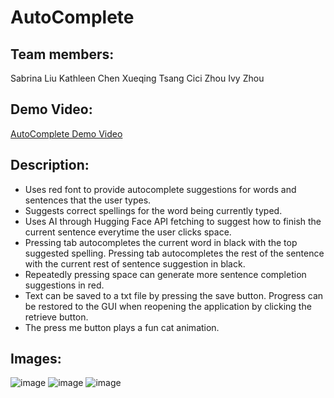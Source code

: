 # AutoComplete
## Team members: 
Sabrina Liu 
Kathleen Chen 
Xueqing Tsang 
Cici Zhou 
Ivy Zhou 
## Demo Video:
[AutoComplete Demo Video](https://www.youtube.com/watch?v=GLEakwbu01g)

## Description: 
- Uses red font to provide autocomplete suggestions for words and sentences that the user types.
- Suggests correct spellings for the word being currently typed.
- Uses AI through Hugging Face API fetching to suggest how to finish the current sentence everytime the user clicks space.
- Pressing tab autocompletes the current word in black with the top suggested spelling. Pressing tab autocompletes the rest of the sentence with the current rest of sentence suggestion in black.
- Repeatedly pressing space can generate more sentence completion suggestions in red.
- Text can be saved to a txt file by pressing the save button. Progress can be restored to the GUI when reopening the application by clicking the retrieve button.
- The press me button plays a fun cat animation.

## Images:
![image](https://github.com/user-attachments/assets/4ba44404-842c-427c-b796-fcc5241ae501)
![image](https://github.com/user-attachments/assets/dbcf2b36-42fe-429e-8b1a-6004aeaba9a0)
![image](https://github.com/user-attachments/assets/8cff74c2-d598-44b5-b4b4-bfaaeb130ab0)


